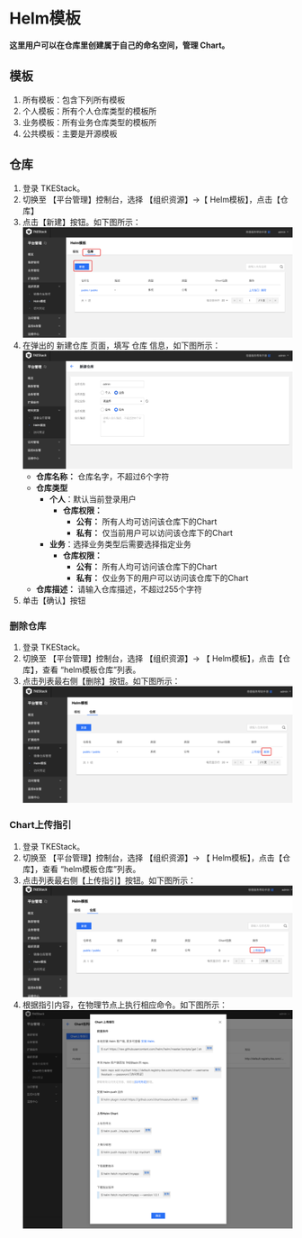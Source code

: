 # Helm模板

**这里用户可以在仓库里创建属于自己的命名空间，管理 Chart。**

## 模板

1. 所有模板：包含下列所有模板
2. 个人模板：所有个人仓库类型的模板所
3. 业务模板：所有业务仓库类型的模板所
4. 公共模板：主要是开源模板

## 仓库

  1. 登录 TKEStack。
  2. 切换至 【平台管理】控制台，选择 【组织资源】->【 Helm模板】，点击【仓库】
  3. 点击【新建】按钮。如下图所示：
     ![新建Chart包命名空间](../../../../../images/新建Chart包命名空间.png)
  4. 在弹出的 新建仓库 页面，填写 仓库 信息，如下图所示：
     ![新建ChartGroup窗口](../../../../../images/新建ChartGroup窗口.png)
     + **仓库名称：** 仓库名字，不超过6个字符
     + **仓库类型**
       + **个人**：默认当前登录用户
         + **仓库权限：** 
           + **公有：** 所有人均可访问该仓库下的Chart
           + **私有：** 仅当前用户可以访问该仓库下的Chart
       + **业务**：选择业务类型后需要选择指定业务
         + **仓库权限：** 
           + **公有：** 所有人均可访问该仓库下的Chart
           + **私有：** 仅业务下的用户可以访问该仓库下的Chart
     + **仓库描述：** 请输入仓库描述，不超过255个字符
  5. 单击【确认】按钮

### 删除仓库

  1. 登录 TKEStack。
  2. 切换至 【平台管理】控制台，选择 【组织资源】-> 【 Helm模板】，点击【仓库】，查看 “helm模板仓库”列表。
  3. 点击列表最右侧【删除】按钮。如下图所示：
     ![Chart包命名空间删除按钮](../../../../../images/Chart包命名空间删除按钮.png)

### Chart上传指引

  1. 登录 TKEStack。
  2. 切换至 【平台管理】控制台，选择 【组织资源】-> 【 Helm模板】，点击【仓库】，查看 “helm模板仓库”列表。
  3. 点击列表最右侧【上传指引】按钮。如下图所示：
     ![Chart包命名空间名称](../../../../../images/Chart包命名空间名称.png)
  4. 根据指引内容，在物理节点上执行相应命令。如下图所示：
     ![Chart上传指引内容](../../../../../images/Chart上传指引内容.png)

